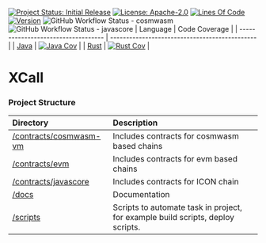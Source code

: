 [![Project Status: Initial Release](https://img.shields.io/badge/repo%20status-active-green.svg?style=flat-square)](https://www.repostatus.org/#active)
[![License: Apache-2.0](https://img.shields.io/github/license/icon-project/xCall.svg?style=flat-square)](https://github.com/icon-project/xCall/blob/main/LICENSE)
[![Lines Of Code](https://img.shields.io/tokei/lines/github/icon-project/xCall?style=flat-square)](https://github.com/icon-project/xCall)
[![Version](https://img.shields.io/github/tag/icon-project/xCall.svg?style=flat-square)](https://github.com/icon-project/xCall)
![GitHub Workflow Status - cosmwasm](https://github.com/icon-project/xCall/actions/workflows/build-and-publish-cosmwasm.yml/badge.svg)
![GitHub Workflow Status - javascore](https://github.com/icon-project/xCall/actions/workflows/build-and-publish-javascore.yml/badge.svg)
| Language                            | Code Coverage                                  |
| ----------------------------------- | ---------------------------------------------- |
| [Java](./contracts/javascore)       | [![Java Cov][java-cov-badge]][java-cov-link]   |
| [Rust](./contracts/cosmwasm-vm)     | [![Rust Cov][rust-cov-badge]][rust-cov-link]   |

[java-cov-link]: https://app.codecov.io/gh/icon-project/xCall/tree/main/contracts/javascore
[rust-cov-link]: https://app.codecov.io/gh/icon-project/xCall/tree/main/contracts/cosmwasm-vm
[java-cov-badge]: https://codecov.io/gh/icon-project/xCall/branch/main/graph/badge.svg?token=KWDB59JITE&flag=java
[rust-cov-badge]: https://codecov.io/gh/icon-project/xCall/branch/main/graph/badge.svg?token=KWDB59JITE&flag=rust

# XCall

### Project Structure
| Directory | Description |
|:----------|:------------|
| [/contracts/cosmwasm-vm](./contracts/cosmwasm-vm) | Includes contracts for cosmwasm based chains |
| [/contracts/evm](./contracts/evm) | Includes contracts for evm based chains |
| [/contracts/javascore](./contracts/javascore) | Includes contracts for ICON chain |
| [/docs](./docs) | Documentation |
| [/scripts](./scripts) | Scripts to automate task in project, for example build scripts, deploy scripts. |